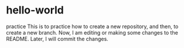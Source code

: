 # hello-world
practice
This is to practice how to create a new repository, and then, to create a new branch. Now, I am editing or making some changes to the README. Later, I will commit the changes.
